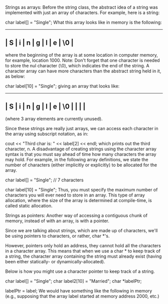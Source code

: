 Strings as arrays:
Before the string class, the abstract idea of a string was implemented with just an array of characters. For example, here is a string:

char label[] = "Single";
What this array looks like in memory is the following:

------------------------------
| S | i | n | g | l | e | \0 |
------------------------------
where the beginning of the array is at some location in computer memory, for example, location 1000.
Note: Don't forget that one character is needed to store the nul character (\0), which indicates the end of the string.
A character array can have more characters than the abstract string held in it, as below:

char label[10] = "Single";
giving an array that looks like:

------------------------------------------
| S | i | n | g | l | e | \0 |   |   |   |
------------------------------------------
(where 3 array elements are currently unused).

Since these strings are really just arrays, we can access each character in the array using subscript notation, as in:

cout << "Third char is: " << label[2] << endl;
which prints out the third character, n.
A disadvantage of creating strings using the character array syntax is that you must say ahead of time how many characters the array may hold. For example, in the following array definitions, we state the number of characters (either implicitly or explicitly) to be allocated for the array.

char label[] = "Single";  // 7 characters

char label[10] = "Single";
Thus, you must specify the maximum number of characters you will ever need to store in an array. This type of array allocation, where the size of the array is determined at compile-time, is called static allocation.

Strings as pointers:
Another way of accessing a contiguous chunk of memory, instead of with an array, is with a pointer.

Since we are talking about strings, which are made up of characters, we'll be using pointers to characters, or rather, char *'s.

However, pointers only hold an address, they cannot hold all the characters in a character array. This means that when we use a char * to keep track of a string, the character array containing the string must already exist (having been either statically- or dynamically-allocated).

Below is how you might use a character pointer to keep track of a string.

char label[] = "Single";
char label2[10] = "Married";
char *labelPtr;

labelPtr = label;
We would have something like the following in memory (e.g., supposing that the array label started at memory address 2000, etc.)